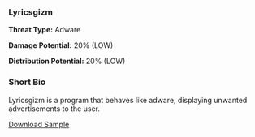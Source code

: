 ### **Lyricsgizm**

**Threat Type:** Adware




**Damage Potential:** 20% (LOW)

**Distribution Potential:** 20% (LOW)


### **Short Bio**
Lyricsgizm is a program that behaves like adware, displaying unwanted advertisements to the user.

[Download Sample]()

